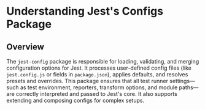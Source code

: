 # Understanding Jest's Configs Package

## Overview

The `jest-config` package is responsible for loading, validating, and merging configuration options for Jest. It processes user-defined config files (like `jest.config.js` or fields in `package.json`), applies defaults, and resolves presets and overrides. This package ensures that all test runner settings—such as test environment, reporters, transform options, and module paths—are correctly interpreted and passed to Jest's core. It also supports extending and composing configs for complex setups.
